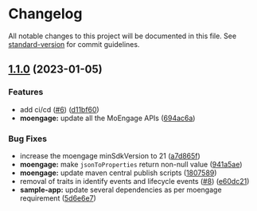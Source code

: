 # Changelog

All notable changes to this project will be documented in this file. See [standard-version](https://github.com/conventional-changelog/standard-version) for commit guidelines.

## [1.1.0](https://github.com/rudderlabs/rudder-integration-moengage-android/compare/v1.0.0...v1.1.0) (2023-01-05)


### Features

* add ci/cd ([#6](https://github.com/rudderlabs/rudder-integration-moengage-android/issues/6)) ([d11bf60](https://github.com/rudderlabs/rudder-integration-moengage-android/commit/d11bf606b8955beec1ec32e1a0e156e6fdc6aa65))
* **moengage:** update all the MoEngage APIs ([694ac6a](https://github.com/rudderlabs/rudder-integration-moengage-android/commit/694ac6aca6e70b71b47f840c1eb7748499c68cde))


### Bug Fixes

* increase the moengage minSdkVersion to 21 ([a7d865f](https://github.com/rudderlabs/rudder-integration-moengage-android/commit/a7d865f5a938b2512cc7ec8e541c03c76d67bd02))
* **moengage:** make `jsonToProperties` return non-null value ([941a5ae](https://github.com/rudderlabs/rudder-integration-moengage-android/commit/941a5aed82c857ff7ec72348073aec4cedc7a5c9))
* **moengage:** update maven central publish scripts ([1807589](https://github.com/rudderlabs/rudder-integration-moengage-android/commit/18075890e6384db8ab67959ed5f24c09b83e72b6))
* removal of traits in identify events and lifecycle events ([#8](https://github.com/rudderlabs/rudder-integration-moengage-android/issues/8)) ([e60dc21](https://github.com/rudderlabs/rudder-integration-moengage-android/commit/e60dc21b64be61cc3b6896e9c969fdda8f569bc6))
* **sample-app:** update several dependencies as per moengage requirement ([5d6e6e7](https://github.com/rudderlabs/rudder-integration-moengage-android/commit/5d6e6e77efbc03628d95e1668097d24583fc051b))
